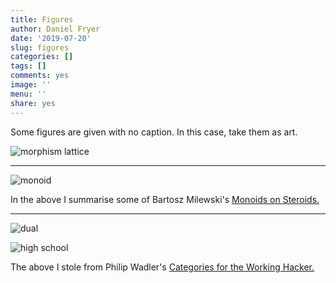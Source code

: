 ```yaml
---
title: Figures
author: Daniel Fryer
date: '2019-07-20'
slug: figures
categories: []
tags: []
comments: yes
image: ''
menu: ''
share: yes
---
```


Some figures are given with no caption. In this case, take them as art.

![morphism lattice](/img/morphism_lattice.png)

---

![monoid](/img/monoid.png)

In the above I summarise some of Bartosz Milewski's [Monoids on Steroids.](https://bartoszmilewski.com/2017/02/09/monoids-on-steroids/)

---

![dual](/img/duals.png)

![high school](/img/high_school.png)

The above I stole from Philip Wadler's [Categories for the Working Hacker.](https://www.youtube.com/watch?v=gui_SE8rJUM)


